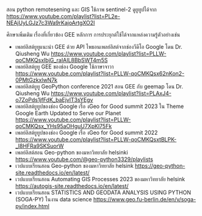 สอน python remotesening และ GIS ใช้ภาพ sentinel-2 ดูยูทูปได้จาก https://www.youtube.com/playlist?list=PL2e-NEAjUyLGJz7c3Wa9rKajoArtgXO2I

ศึกษาเพิ่มเติม เรื่องที่เกี่ยวข้อง GEE หลักการ การประยุกต์ใช้ได้จากแหล่งความรู้ตัวอย่างเช่น
* เพลย์ลิสต์ยูทูแนะนำ GEE ด้วย API ไพธอนเพลย์ลิสต์จากช่องวีดีโอ Google โดน Dr. Qiusheng Wu https://www.youtube.com/playlist?list=PLLW-qoCMKQsxIbjG_raIAIL8BbSWT4m5S
* เพลย์ลิสต์ยูทู GEE ของช่อง Google ใช้ภาษาจาวา https://www.youtube.com/playlist?list=PLLW-qoCMKQsx62nKon2-0PMtGzkxlwN7k
* เพลย์ลิสต์ยูทู GeoPython conference 2021 สอน GEE กับ geemap โดน Dr. Qiusheng Wu https://www.youtube.com/playlist?list=PLAxJ4-o7ZoPds1jfFdK_baEjvlT3sYEgv
* เพลย์ลิสต์ยูทูปของช่อง Google เรื่อ งGeo for Good summit 2023  ใน Theme Google Earth Updated to Serve our Planet https://www.youtube.com/playlist?list=PLLW-qoCMKQsx_YHs95aOHguU7XpKl75Fk
* เพลย์ลิสต์ยูทูปของช่อง Google เรื่อ งGeo for Good summit 2022   https://www.youtube.com/playlist?list=PLLW-qoCMKQsxtBLPK-_I8HFRa9SKSuorW
* เพลย์ลิสต์สอน Geo-python ของมหาวิทยาลัย helsinki https://www.youtube.com/@geo-python3329/playlists
* เวปแบบเรียนสอน Geo-python ของมหาวิทยาลัย helsink https://geo-python-site.readthedocs.io/en/latest/
* เวปแบบเรียนสอน Automating GIS Processes 2023  ของมหาวิทยาลัย helsink https://autogis-site.readthedocs.io/en/latest/
* เวปแบบเรียนสอน STATISTICS AND GEODATA ANALYSIS USING PYTHON (SOGA-PY) ในงาน data science https://www.geo.fu-berlin.de/en/v/soga-py/index.html
